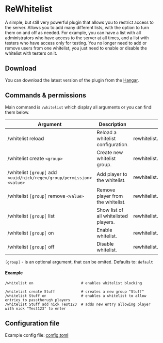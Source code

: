 # ReWhitelist
A simple, but still very powerful plugin that allows you to restrict access to the server. Allows you to add many different lists, with the option to turn them on and off as needed. For example, you can have a list with all administrators who have access to the server at all times, and a list with testers who have access only for testing. You no longer need to add or remove users from one whitelist, you just need to enable or disable the whitelist with testers on it.

## Download
You can download the latest version of the plugin from the [Hangar](https://hangar.papermc.io/ReModded/ReWhitelist).

## Commands & permissions
Main command is `/whitelist` which display all arguments or you can find them below.

| Argument                                                                | Description                           | Permission                           |
|-------------------------------------------------------------------------|---------------------------------------|--------------------------------------|
| /whitelist reload                                                       | Reload a whitelist configuration.     | rewhitelist.command.whitelist.reload |
| /whitelist create `<group>`                                             | Create new whitelist group.           | rewhitelist.command.whitelist.create |
| /whitelist `[group]` add `<uuid/nick/regex/group/permission>` `<value>` | Add player to the whitelist.          | rewhitelist.command.whitelist.add    |
| /whitelist `[group]` remove `<value>`                                   | Remove player from the whitelist.     | rewhitelist.command.whitelist.remove |
| /whitelist `[group]` list                                               | Show list of all whitelisted players. | rewhitelist.command.whitelist.list   |
| /whitelist `[group]` on                                                 | Enable whitelist.                     | rewhitelist.command.whitelist.on     |
| /whitelist `[group]` off                                                | Disable whitelist.                    | rewhitelist.command.whitelist.off    |

`[group]` - is an optional argument, that can be omited. Defaults to: `default`

#### Example
```
/whitelist on                      # enables whitelist blocking

/whitelist create Stuff            # creates a new group "Stuff"
/whitelist Stuff on                # enables a whitelist to allow entries to passthorugh players
/whitelist Stuff add nick Test123  # adds new entry allowing player with nick "Test123" to enter
```

## Configuration file
Example config file:
[config.toml](/src/main/resources/config.toml)
